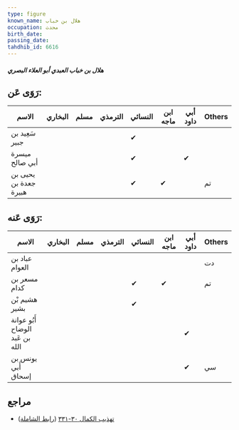 ```yaml
---
type: figure
known_name: هلال بن خباب
occupation: محدث
birth_date:
passing_date:
tahdhib_id: 6616
---
```

##### هلال بن خباب العبدي أبو العلاء البصري

## رَوَى عَن:
| الاسم                 | البخاري | مسلم | الترمذي | النسائي | ابن ماجه | أبي داود | Others |
| --------------------- | ------- | ---- | ------- | ------- | -------- | -------- | ------ |
| سَعِيد بن جبير        |         |      |         | ✔       |          |          |        |
| ميسرة أبي صالح        |         |      |         | ✔       |          | ✔        |        |
| يحيى بن جعدة بن هبيرة |         |      |         | ✔       | ✔        |          | تم     |
## رَوَى عَنه:
| الاسم                           | البخاري | مسلم | الترمذي | النسائي | ابن ماجه | أبي داود | Others |
| ------------------------------- | ------- | ---- | ------- | ------- | -------- | -------- | ------ |
| عباد بن العوام                  |         |      |         |         |          |          | دت     |
| مسعر بن كدام                    |         |      |         | ✔       | ✔        |          | تم     |
| هشيم بْن بشير                   |         |      |         | ✔       |          |          |        |
| أَبُو عوانة الوضاح بن عَبد الله |         |      |         |         |          | ✔        |        |
| يونس بن أَبي إسحاق              |         |      |         |         |          | ✔        | سي     |
## مراجع
- [تهذيب الكمال ٣٠-٣٣١](obsidian://open?vault=Tahdhib-al-Kamal&file=Figures/٦٦١٦-هلال%20بن%20خباب%20العبدي%20أبو%20العلاء%20البصري) ([رابط الشاملة](https://shamela.ws/book/3722/16397))